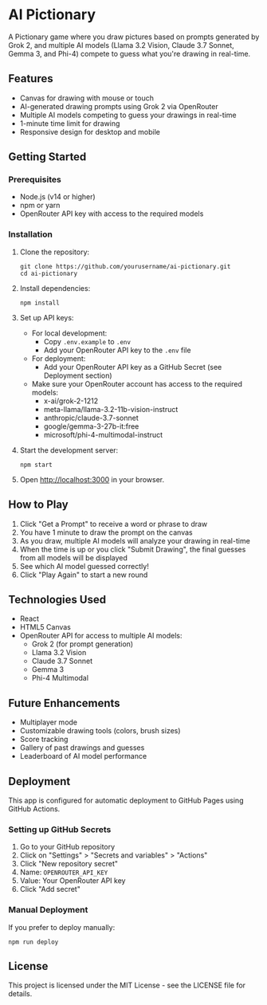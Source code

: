 # AI Pictionary

A Pictionary game where you draw pictures based on prompts generated by Grok 2, and multiple AI models (Llama 3.2 Vision, Claude 3.7 Sonnet, Gemma 3, and Phi-4) compete to guess what you're drawing in real-time.

## Features

- Canvas for drawing with mouse or touch
- AI-generated drawing prompts using Grok 2 via OpenRouter
- Multiple AI models competing to guess your drawings in real-time
- 1-minute time limit for drawing
- Responsive design for desktop and mobile

## Getting Started

### Prerequisites

- Node.js (v14 or higher)
- npm or yarn
- OpenRouter API key with access to the required models

### Installation

1. Clone the repository:
   ```
   git clone https://github.com/yourusername/ai-pictionary.git
   cd ai-pictionary
   ```

2. Install dependencies:
   ```
   npm install
   ```

3. Set up API keys:
   - For local development:
     - Copy `.env.example` to `.env`
     - Add your OpenRouter API key to the `.env` file
   - For deployment:
     - Add your OpenRouter API key as a GitHub Secret (see Deployment section)
   - Make sure your OpenRouter account has access to the required models:
     - x-ai/grok-2-1212
     - meta-llama/llama-3.2-11b-vision-instruct
     - anthropic/claude-3.7-sonnet
     - google/gemma-3-27b-it:free
     - microsoft/phi-4-multimodal-instruct

4. Start the development server:
   ```
   npm start
   ```

5. Open [http://localhost:3000](http://localhost:3000) in your browser.

## How to Play

1. Click "Get a Prompt" to receive a word or phrase to draw
2. You have 1 minute to draw the prompt on the canvas
3. As you draw, multiple AI models will analyze your drawing in real-time
4. When the time is up or you click "Submit Drawing", the final guesses from all models will be displayed
5. See which AI model guessed correctly!
6. Click "Play Again" to start a new round

## Technologies Used

- React
- HTML5 Canvas
- OpenRouter API for access to multiple AI models:
  - Grok 2 (for prompt generation)
  - Llama 3.2 Vision
  - Claude 3.7 Sonnet
  - Gemma 3
  - Phi-4 Multimodal

## Future Enhancements

- Multiplayer mode
- Customizable drawing tools (colors, brush sizes)
- Score tracking
- Gallery of past drawings and guesses
- Leaderboard of AI model performance

## Deployment

This app is configured for automatic deployment to GitHub Pages using GitHub Actions.

### Setting up GitHub Secrets

1. Go to your GitHub repository
2. Click on "Settings" > "Secrets and variables" > "Actions"
3. Click "New repository secret"
4. Name: `OPENROUTER_API_KEY`
5. Value: Your OpenRouter API key
6. Click "Add secret"

### Manual Deployment

If you prefer to deploy manually:

```
npm run deploy
```

## License

This project is licensed under the MIT License - see the LICENSE file for details. 